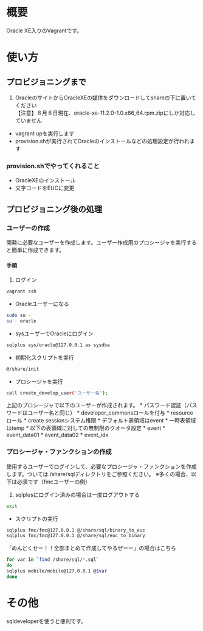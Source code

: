 # 概要
Oracle XE入りのVagrantです。

# 使い方

## プロビジョニングまで
1. OracleのサイトからOracleXEの媒体をダウンロードしてshareの下に置いてください  
【注意】８月８日現在、oracle-xe-11.2.0-1.0.x86_64.rpm.zipにしか対応していません
* vagrant upを実行します
* provision.shが実行されてOracleのインストールなどの処理設定が行われます

### provision.shでやってくれること
* OracleXEのインストール
* 文字コードをEUCに変更

## プロビジョニング後の処理
### ユーザーの作成
開発に必要なユーザーを作成します。ユーザー作成用のプロシージャを実行すると簡単に作成できます。
#### 手順
1. ログイン
```Bash
vagrant ssh  
```

* Oracleユーザーになる
```Bash
sudo su -  
su - oracle  
```

* sysユーザーでOracleにログイン
```Bash
sqlplus sys/oracle@127.0.0.1 as sysdba  
```

* 初期化スクリプトを実行
```Bash
@/share/init  
```

* プロシージャを実行
```Bash
call create_develop_user('ユーザー名');    
```
上記のプロシージャで以下のユーザーが作成されます。
    * パスワード認証（パスワードはユーザー名と同じ）
    * developer_commonsロールを付与
        * resourceロール
        * create sessionシステム権限
    * デフォルト表領域はevent
    * 一時表領域はtemp
    * 以下の表領域に対しての無制限のクオータ設定
        * event
        * event_data01
        * event_data02
        * event_idx

### プロシージャ・ファンクションの作成
使用するユーザーでログインして、必要なプロシージャ・ファンクションを作成します。ついては./share/sqlディレクトリをご参照ください。
※多くの場合、以下は必須です（fmcユーザーの例）

1. sqlplusにログイン済みの場合は一度ログアウトする

```Bash
exit
```

* スクリプトの実行

```Bash
sqlplus fmc/fmc@127.0.0.1 @/share/sql/binary_to_euc
sqlplus fmc/fmc@127.0.0.1 @/share/sql/euc_to_binary
```

「めんどくせー！！全部まとめて作成してやるぜーー」の場合はこちら
```Bash
for var in `find /share/sql/*.sql`  
do  
sqlplus mobile/mobile@127.0.0.1 @$var  
done  
```

# その他
sqldeveloperを使うと便利です。
